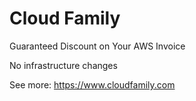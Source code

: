 # Cloud Family
Guaranteed Discount on Your AWS Invoice

No infrastructure changes

See more: https://www.cloudfamily.com
